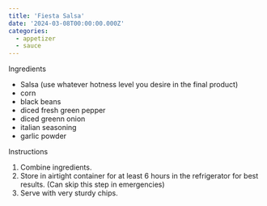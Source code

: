 ```yaml
---
title: 'Fiesta Salsa'
date: '2024-03-08T00:00:00.000Z'
categories:
  - appetizer
  - sauce
---
```

Ingredients
- Salsa (use whatever hotness level you desire in the final product)
- corn
- black beans
- diced fresh green pepper
- diced greenn onion
- italian seasoning
- garlic powder


Instructions
1. Combine ingredients.
2. Store in airtight container for at least 6 hours in the refrigerator for best results. (Can skip this step in emergencies)
3. Serve with very sturdy chips.


